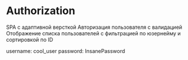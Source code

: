 # Authorization
SPA с адаптивной версткой
Авторизация пользователя с валидацией 
Отображение списка пользователей с фильтрацией по юзернейму и сортировкой по ID

username: cool_user
password: InsanePassword
